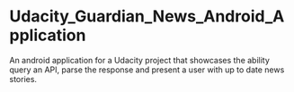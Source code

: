 # Udacity_Guardian_News_Android_Application
An android application for a Udacity project that showcases the ability query an API, parse the response and present a user with up to date news stories.
